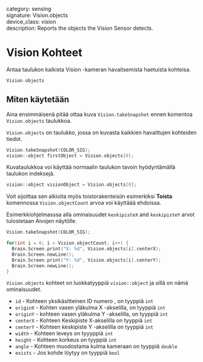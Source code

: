 category: sensing  
signature: Vision.objects  
device_class: vision  
description: Reports the objects the Vision Sensor detects. 

# Vision Kohteet

Antaa taulukon kaikista Vision -kameran havaitsemista haetuista kohteisa.

```cpp
Vision.objects
```

## Miten käytetään

Aina ensimmäisenä pitää ottaa kuva `Vision.takeSnapshot` ennen komentoa `Vision.objects` taulukkoa.

`Vision.objects` on taulukko, jossa on kuvasta kaikkien havaittujen kohteiden tiedot.

```cpp
Vision.takeSnapshot(COLOR_SIG);
vision::object firstObject = Vision.objects[0];
```
Kuvataulukkoa voi käyttää normaalin taulukon tavoin hyödyntämällä taulukon indeksejä.

```cpp
vision::object visionObject = Vision.objects[0];
```

Voit sijoittaa sen alkioita myös toistorakenteisiin esimerkiksi **Toista** komennossa `Vision.objectCount` arvoa voi käyttäää ehdoissa.

Esimerkkiohjelmasssa alla ominaisuudet `keskipisteX` and `keskipisteY` arvot tulostetaan Aivojen näytölle.

```cpp
Vision.takeSnapshot(COLOR_SIG);

for(int i = 0; i < Vision.objectCount; i++) {
  Brain.Screen.print("X: %d", Vision.objects[i].centerX);
  Brain.Screen.newLine();
  Brain.Screen.print("Y: %d", Vision.objects[i].centerY);
  Brain.Screen.newLine();
}
```

`Vision.objects` kohteet on luokkatyyppiä `vision::object` ja sillä on nämä ominaisuudet.

- `id`      - Kohteen yksikäsitteinen ID numero , on tyyppiä `int`
- `originX` - Kohten vasen yläkulma X -akselilla, on tyyppiä `int`
- `originY` - kohteen vasen yläkulma Y -akselilla, on tyyppiä `int`
- `centerX` - Kohteen Keskipiste X-akselilla on tyyppiä `int`
- `centerY` - Kohteen keskipiste Y -akselilla on tyyppiä `int`
- `width`   - Kohteen leveys on tyyyppiä `int`
- `height`  - Kohteen korkeus on tyyppiä `int`
- `angle`   - Kohteen muodostama kulma kameraan on tyyppiä `double`
- `exists`  - Jos kohde löytyy on tyyppiä `bool`

<advanced>
</advanced>